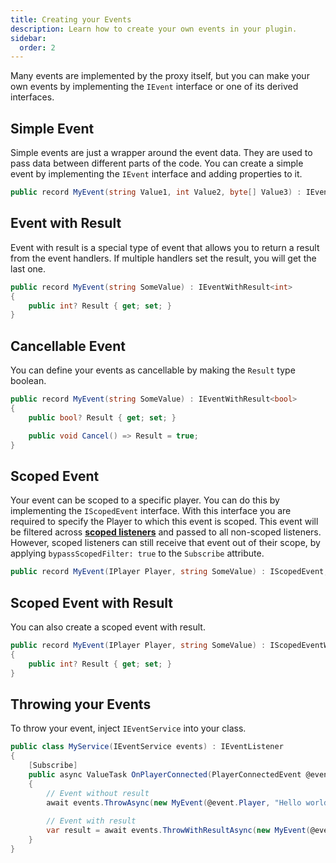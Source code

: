 ```yaml
---
title: Creating your Events
description: Learn how to create your own events in your plugin.
sidebar:
  order: 2
---
```


Many events are implemented by the proxy itself, but you can make your own events by implementing the `IEvent` interface or one of its derived interfaces.

## Simple Event
Simple events are just a wrapper around the event data. They are used to pass data between different parts of the code. 
You can create a simple event by implementing the `IEvent` interface and adding properties to it.
```csharp
public record MyEvent(string Value1, int Value2, byte[] Value3) : IEvent;
```

## Event with Result
Event with result is a special type of event that allows you to return a result from the event handlers.
If multiple handlers set the result, you will get the last one.
```csharp
public record MyEvent(string SomeValue) : IEventWithResult<int>
{
    public int? Result { get; set; }
}
```

## Cancellable Event
You can define your events as cancellable by making the `Result` type boolean.
```csharp
public record MyEvent(string SomeValue) : IEventWithResult<bool>
{
    public bool? Result { get; set; }

    public void Cancel() => Result = true;
}
```

## Scoped Event
Your event can be scoped to a specific player. You can do this by implementing the `IScopedEvent` interface.
With this interface you are required to specify the Player to which this event is scoped.
This event will be filtered across [**scoped listeners**](/docs/developing-plugins/services/scoped) and passed to all non-scoped listeners.
However, scoped listeners can still receive that event out of their scope, by applying `bypassScopedFilter: true` to the `Subscribe` attribute.
```csharp
public record MyEvent(IPlayer Player, string SomeValue) : IScopedEvent;
```

## Scoped Event with Result
You can also create a scoped event with result.
```csharp
public record MyEvent(IPlayer Player, string SomeValue) : IScopedEventWithResult<int>
{
    public int? Result { get; set; }
}
```

## Throwing your Events
To throw your event, inject `IEventService` into your class.

```csharp
public class MyService(IEventService events) : IEventListener
{
    [Subscribe]
    public async ValueTask OnPlayerConnected(PlayerConnectedEvent @event, CancellationToken cancellationToken)
    {
        // Event without result
        await events.ThrowAsync(new MyEvent(@event.Player, "Hello world!"), cancellationToken);
        
        // Event with result
        var result = await events.ThrowWithResultAsync(new MyEvent(@event.Player, "Hello world!"), cancellationToken);
    }
}
```